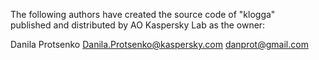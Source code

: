 The following authors have created the source code of "klogga" <br>
published and distributed by AO Kaspersky Lab as the owner: <br>

Danila Protsenko <Danila.Protsenko@kaspersky.com> <danprot@gmail.com> <br>
